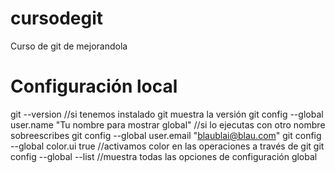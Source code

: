 # cursodegit
Curso de git de mejorandola


# Configuración local
git --version //si tenemos instalado git muestra la versión
git config --global user.name "Tu nombre para mostrar global" //si lo ejecutas con otro nombre sobreescribes
git config --global user.email "blaublai@blau.com"
git config --global color.ui true //activamos color en las operaciones a través de git
git config --global --list //muestra todas las opciones de configuración global
